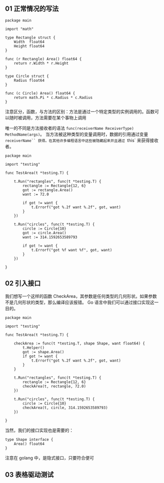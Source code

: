 ## 01 正常情况的写法

```
package main

import "math"

type Rectangle struct {
	Width  float64
	Height float64
}

func (r Rectangle) Area() float64 {
	return r.Width * r.Height
}

type Circle struct {
	Radius float64
}

func (c Circle) Area() float64 {
	return math.Pi * c.Radius * c.Radius
}

```

注意区分，函数，与方法的区别：方法是通过一个特定类型的实例调用的。函数可以随时被调用，方法需要在某个事物上调用

唯一的不同是方法接收者的语法 `func(receiverName ReceiverType) MethodName(args)`。
当方法被这种类型的变量调用时，数据的引用通过变量 `receiverName`` 获得。在其他许多编程语言中这些被隐藏起来并且通过 `this` 来获得接收者。

```
package main

import "testing"

func TestArea(t *testing.T) {

	t.Run("rectangles", func(t *testing.T) {
		rectangle := Rectangle{12, 6}
		got := rectangle.Area()
		want := 72.0

		if got != want {
			t.Errorf("got %.2f want %.2f", got, want)
		}
	})

	t.Run("circles", func(t *testing.T) {
		circle := Circle{10}
		got := circle.Area()
		want := 314.1592653589793

		if got != want {
			t.Errorf("got %f want %f", got, want)
		}
	})

}

```

## 02 引入接口

我们想写一个这样的函数 CheckArea，其参数是任何类型的几何形状。如果参数不是几何形状的类型，那么编译应该报错。 Go 语言中我们可以通过接口实现这一目的。
```
package main

import "testing"

func TestArea(t *testing.T) {

	checkArea := func(t *testing.T, shape Shape, want float64) {
		t.Helper()
		got := shape.Area()
		if got != want {
			t.Errorf("got %.2f want %.2f", got, want)
		}
	}

	t.Run("rectangles", func(t *testing.T) {
		rectangle := Rectangle{12, 6}
		checkArea(t, rectangle, 72.0)
	})

	t.Run("circles", func(t *testing.T) {
		circle := Circle{10}
		checkArea(t, circle, 314.1592653589793)
	})

}

```
当然，我们的接口实现也是需要的：

```
type Shape interface {
	Area() float64
}

```
注意在 golang 中，是隐式接口，只要符合便可

## 03 表格驱动测试

```

```